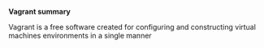 
**Vagrant summary**

Vagrant is a free software created for configuring and constructing virtual machines environments in a single manner